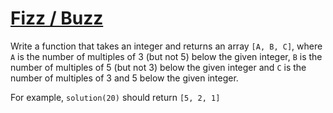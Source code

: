 # [Fizz / Buzz](https://www.codewars.com/kata/fizz-slash-buzz "https://www.codewars.com/kata/51dda84f91f5b5608b0004cc")

Write a function that takes an integer and returns an array `[A, B, C]`, where `A` is the number of multiples of 3 (but
not 5) below the given integer, `B` is the number of multiples of 5 (but not 3) below the given integer and `C` is the
number of multiples of 3 and 5 below the given integer.

For example, `solution(20)` should return `[5, 2, 1]`